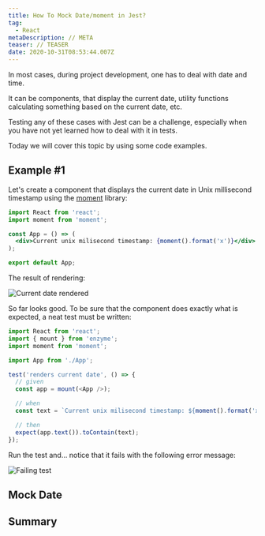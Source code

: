 ```yaml
---
title: How To Mock Date/moment in Jest?
tag:
  - React
metaDescription: // META
teaser: // TEASER
date: 2020-10-31T08:53:44.007Z
---
```

In most cases, during project development, one has to deal with date and time.

It can be components, that display the current date, utility functions calculating something based on the current date, etc.

Testing any of these cases with Jest can be a challenge, especially when you have not yet learned how to deal with it in tests.

Today we will cover this topic by using some code examples.

## Example #1

Let's create a component that displays the current date in Unix millisecond timestamp using the [moment](https://momentjs.com/) library:

```jsx
import React from 'react';
import moment from 'moment';

const App = () => (
  <div>Current unix milisecond timestamp: {moment().format('x')}</div>
);

export default App;
```

The result of rendering:

![Current date rendered](/img/screenshot-2020-10-31-at-10.23.25.png "Current date rendered")

So far looks good. To be sure that the component does exactly what is expected, a neat test must be written:

```javascript
import React from 'react';
import { mount } from 'enzyme';
import moment from 'moment';

import App from './App';

test('renders current date', () => {
  // given
  const app = mount(<App />);

  // when
  const text = `Current unix milisecond timestamp: ${moment().format('x')}`;

  // then
  expect(app.text()).toContain(text);
});

```

Run the test and... notice that it fails with the following error message:

![Failing test](/img/screenshot-2020-10-31-at-10.25.45.png "Failing test")

## Mock Date

## Summary